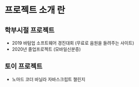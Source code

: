 # 프로젝트 소개 란


## 학부시절 프로젝트 
- 2019 바텀업 소프트웨어 경진대회 (무료로 음원을 들려주는 사이트)
- 2020년 졸업프로젝트 (모바일신분증)


## 토이 프로젝트
- 노마드 코더 바닐라 자바스크립트 챌린지
